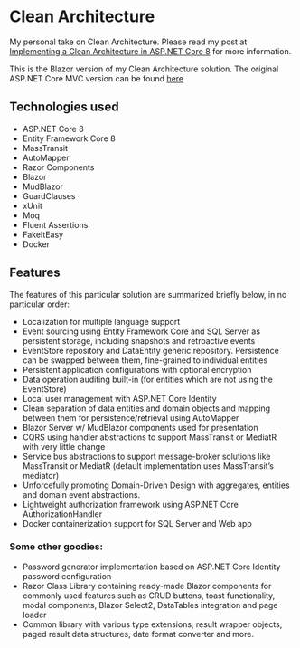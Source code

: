 # Clean Architecture
My personal take on Clean Architecture. Please read my post at [Implementing a Clean Architecture in ASP.NET Core 8](https://thecodewrapper.com/dev/tcw-clean-achitecture) for more information.

This is the Blazor version of my Clean Architecture solution. The original ASP.NET Core MVC version can be found [here](https://github.com/thecodewrapper/CH.CleanArchitecture)

## Technologies used
- ASP.NET Core 8
- Entity Framework Core 8
- MassTransit
- AutoMapper
- Razor Components
- Blazor
- MudBlazor
- GuardClauses
- xUnit
- Moq
- Fluent Assertions
- FakeItEasy
- Docker

## Features
The features of this particular solution are summarized briefly below, in no particular order:

- Localization for multiple language support
- Event sourcing using Entity Framework Core and SQL Server as persistent storage, including snapshots and retroactive events
- EventStore repository and DataEntity generic repository. Persistence can be swapped between them, fine-grained to individual entities
- Persistent application configurations with optional encryption
- Data operation auditing built-in (for entities which are not using the EventStore)
- Local user management with ASP.NET Core Identity
- Clean separation of data entities and domain objects and mapping between them for persistence/retrieval using AutoMapper
- Blazor Server w/ MudBlazor components used for presentation
- CQRS using handler abstractions to support MassTransit or MediatR with very little change
- Service bus abstractions to support message-broker solutions like MassTransit or MediatR (default implementation uses MassTransit’s mediator)
- Unforcefully promoting Domain-Driven Design with aggregates, entities and domain event abstractions.
- Lightweight authorization framework using ASP.NET Core AuthorizationHandler
- Docker containerization support for SQL Server and Web app

### Some other goodies:
- Password generator implementation based on ASP.NET Core Identity password configuration
- Razor Class Library containing ready-made Blazor components for commonly used features such as CRUD buttons, toast functionality, modal components, Blazor Select2, DataTables integration and page loader
- Common library with various type extensions, result wrapper objects, paged result data structures, date format converter and more.
